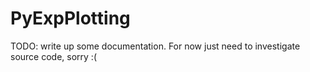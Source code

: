 # PyExpPlotting

TODO: write up some documentation.
For now just need to investigate source code, sorry :(
